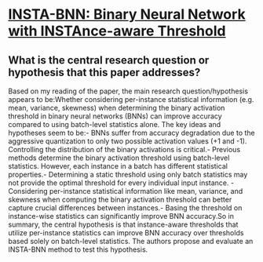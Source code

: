 # [INSTA-BNN: Binary Neural Network with INSTAnce-aware Threshold](https://arxiv.org/abs/2204.07439)

## What is the central research question or hypothesis that this paper addresses?

 Based on my reading of the paper, the main research question/hypothesis appears to be:Whether considering per-instance statistical information (e.g. mean, variance, skewness) when determining the binary activation threshold in binary neural networks (BNNs) can improve accuracy compared to using batch-level statistics alone. The key ideas and hypotheses seem to be:- BNNs suffer from accuracy degradation due to the aggressive quantization to only two possible activation values (+1 and -1). Controlling the distribution of the binary activations is critical.- Previous methods determine the binary activation threshold using batch-level statistics. However, each instance in a batch has different statistical properties.- Determining a static threshold using only batch statistics may not provide the optimal threshold for every individual input instance. - Considering per-instance statistical information like mean, variance, and skewness when computing the binary activation threshold can better capture crucial differences between instances.- Basing the threshold on instance-wise statistics can significantly improve BNN accuracy.So in summary, the central hypothesis is that instance-aware thresholds that utilize per-instance statistics can improve BNN accuracy over thresholds based solely on batch-level statistics. The authors propose and evaluate an INSTA-BNN method to test this hypothesis.
